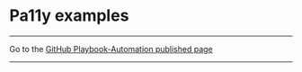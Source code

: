 # Pa11y examples

<hr>

Go to the [GitHub Playbook-Automation published page](https://akingkci.github.io/Dev-Automation/)

<hr>
